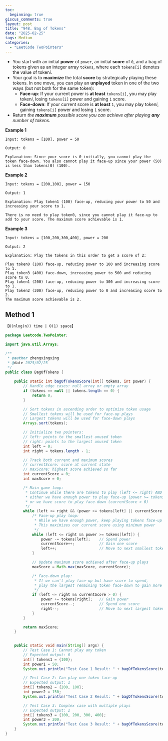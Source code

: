```yaml
---
toc:
  beginning: true
giscus_comments: true
layout: post
title: "948. Bag of Tokens"
date: "2025-02-25"
tags: Medium
categories:
  - "LeetCode TwoPointers" 
---
```



- You start with an initial **power** of `power`, an initial **score** of `0`, and a bag of tokens given as an integer array `tokens`, where each `tokens[i]` denotes the value of token*i*.
- Your goal is to **maximize** the total **score** by strategically playing these tokens. In one move, you can play an **unplayed** token in one of the two ways (but not both for the same token):
  - **Face-up**: If your current power is **at least** `tokens[i]`, you may play token*i*, losing `tokens[i]` power and gaining `1` score.
  - **Face-down**: If your current score is **at least** `1`, you may play token*i*, gaining `tokens[i]` power and losing `1` score.
- Return *the **maximum** possible score you can achieve after playing **any** number of tokens*.


**Example 1**

```
Input: tokens = [100], power = 50

Output: 0

Explanation: Since your score is 0 initially, you cannot play the token face-down. You also cannot play it face-up since your power (50) is less than tokens[0] (100).
```

**Example 2**

```
Input: tokens = [200,100], power = 150

Output: 1

Explanation: Play token1 (100) face-up, reducing your power to 50 and increasing your score to 1.

There is no need to play token0, since you cannot play it face-up to add to your score. The maximum score achievable is 1.
```

**Example 3**

```
Input: tokens = [100,200,300,400], power = 200

Output: 2

Explanation: Play the tokens in this order to get a score of 2:

Play token0 (100) face-up, reducing power to 100 and increasing score to 1.
Play token3 (400) face-down, increasing power to 500 and reducing score to 0.
Play token1 (200) face-up, reducing power to 300 and increasing score to 1.
Play token2 (300) face-up, reducing power to 0 and increasing score to 2.
The maximum score achievable is 2.
```

## Method 1

```tex
【O(nlog(n)) time | O(1) space】
```

```java
package Leetcode.TwoPointer;

import java.util.Arrays;

/**
 * @author zhengxingxing
 * @date 2025/02/25
 */
public class BagOfTokens {
    
    public static int bagOfTokensScore(int[] tokens, int power) {
        // Handle edge cases: null array or empty array
        if (tokens == null || tokens.length == 0) {
            return 0;
        }

        // Sort tokens in ascending order to optimize token usage
        // Smallest tokens will be used for face-up plays
        // Largest tokens will be used for face-down plays
        Arrays.sort(tokens);

        // Initialize two pointers:
        // left: points to the smallest unused token
        // right: points to the largest unused token
        int left = 0;
        int right = tokens.length - 1;

        // Track both current and maximum scores
        // currentScore: score at current state
        // maxScore: highest score achieved so far
        int currentScore = 0;
        int maxScore = 0;

        /* Main game loop:
         * Continue while there are tokens to play (left <= right) AND
         * either we have enough power to play face-up (power >= tokens[left])
         * or we have score to play face-down (currentScore > 0)
         */
        while (left <= right && (power >= tokens[left] || currentScore > 0)) {
            /* Face-up play loop:
             * While we have enough power, keep playing tokens face-up
             * This maximizes our current score using minimum power
             */
            while (left <= right && power >= tokens[left]) {
                power -= tokens[left];    // Spend power
                currentScore++;           // Gain one score
                left++;                   // Move to next smallest token
            }

            // Update maximum score achieved after face-up plays
            maxScore = Math.max(maxScore, currentScore);

            /* Face-down play:
             * If we can't play face-up but have score to spend,
             * play the largest remaining token face-down to gain more power
             */
            if (left <= right && currentScore > 0) {
                power += tokens[right];   // Gain power
                currentScore--;           // Spend one score
                right--;                  // Move to next largest token
            }
        }

        return maxScore;
    }

    
    public static void main(String[] args) {
        // Test Case 1: Cannot play any token
        // Expected output: 0
        int[] tokens1 = {100};
        int power1 = 50;
        System.out.println("Test Case 1 Result: " + bagOfTokensScore(tokens1, power1));

        // Test Case 2: Can play one token face-up
        // Expected output: 1
        int[] tokens2 = {200, 100};
        int power2 = 150;
        System.out.println("Test Case 2 Result: " + bagOfTokensScore(tokens2, power2));

        // Test Case 3: Complex case with multiple plays
        // Expected output: 2
        int[] tokens3 = {100, 200, 300, 400};
        int power3 = 200;
        System.out.println("Test Case 3 Result: " + bagOfTokensScore(tokens3, power3));
    }
}

```





